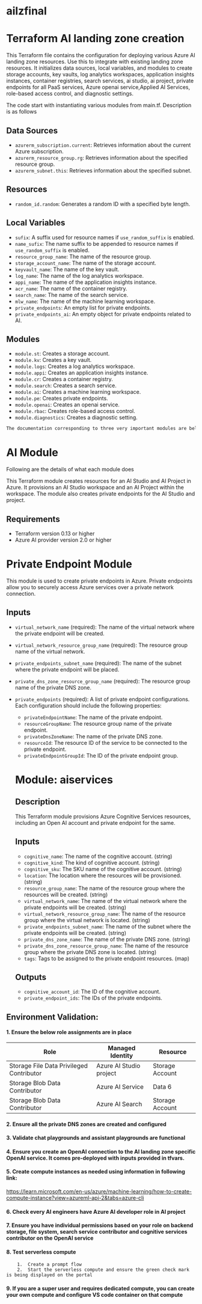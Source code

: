 # ailzfinal

# Terraform AI landing zone creation

This Terraform file contains the configuration for deploying various Azure AI landing zone resources. Use this to integrate with existing landing zone resources. It initializes data sources, local variables, and modules to create storage accounts, key vaults, log analytics workspaces, application insights instances, container registries, search services, ai studio, ai project, private endpoints for all PaaS services, Azure openai service,Applied AI Services, role-based access control, and diagnostic settings.

The code start with instantiating various modules from main.tf. Description is as follows

## Data Sources

- `azurerm_subscription.current`: Retrieves information about the current Azure subscription.
- `azurerm_resource_group.rg`: Retrieves information about the specified resource group.
- `azurerm_subnet.this`: Retrieves information about the specified subnet.

## Resources

- `random_id.random`: Generates a random ID with a specified byte length.

## Local Variables

- `sufix`: A suffix used for resource names if `use_random_suffix` is enabled.
- `name_sufix`: The name suffix to be appended to resource names if `use_random_suffix` is enabled.
- `resource_group_name`: The name of the resource group.
- `storage_account_name`: The name of the storage account.
- `keyvault_name`: The name of the key vault.
- `log_name`: The name of the log analytics workspace.
- `appi_name`: The name of the application insights instance.
- `acr_name`: The name of the container registry.
- `search_name`: The name of the search service.
- `mlw_name`: The name of the machine learning workspace.
- `private_endpoints`: An empty list for private endpoints.
- `private_endpoints_ai`: An empty object for private endpoints related to AI.

## Modules

- `module.st`: Creates a storage account.
- `module.kv`: Creates a key vault.
- `module.logs`: Creates a log analytics workspace.
- `module.appi`: Creates an application insights instance.
- `module.cr`: Creates a container registry.
- `module.search`: Creates a search service.
- `module.ai`: Creates a machine learning workspace.
- `module.pe`: Creates private endpoints.
- `module.openai`: Creates an openai service.
- `module.rbac`: Creates role-based access control.
- `module.diagnostics`: Creates a diagnostic setting.

```markdown
The documentation corresponding to three very important modules are belwo. Please refer to the other individual module files for more detailed documentation on each resource.
```

# AI Module
Following are the details of what each module does 

This Terraform module creates resources for an AI Studio and AI Project in Azure. It provisions an AI Studio workspace and an AI Project within the workspace. The module also creates private endpoints for the AI Studio and project.

## Requirements

- Terraform version 0.13 or higher
- Azure AI provider version 2.0 or higher

# Private Endpoint Module

This module is used to create private endpoints in Azure. Private endpoints allow you to securely access Azure services over a private network connection.

## Inputs

- `virtual_network_name` (required): The name of the virtual network where the private endpoint will be created.
- `virtual_network_resource_group_name` (required): The resource group name of the virtual network.
- `private_endpoints_subnet_name` (required): The name of the subnet where the private endpoint will be placed.
- `private_dns_zone_resource_group_name` (required): The resource group name of the private DNS zone.
- `private_endpoints` (required): A list of private endpoint configurations. Each configuration should include the following properties:
    - `privateEndpointName`: The name of the private endpoint.
    - `resourceGroupName`: The resource group name of the private endpoint.
    - `privateDnsZoneName`: The name of the private DNS zone.
    - `resourceId`: The resource ID of the service to be connected to the private endpoint.
    - `privateEndpointGroupId`: The ID of the private endpoint group.


    # Module: aiservices

    ## Description
    This Terraform module provisions Azure Cognitive Services resources, including an Open AI account and private endpoint for the same.

    ## Inputs
    - `cognitive_name`: The name of the cognitive account. (string)
    - `cognitive_kind`: The kind of cognitive account. (string)
    - `cognitive_sku`: The SKU name of the cognitive account. (string)
    - `location`: The location where the resources will be provisioned. (string)
    - `resource_group_name`: The name of the resource group where the resources will be created. (string)
    - `virtual_network_name`: The name of the virtual network where the private endpoints will be created. (string)
    - `virtual_network_resource_group_name`: The name of the resource group where the virtual network is located. (string)
    - `private_endpoints_subnet_name`: The name of the subnet where the private endpoints will be created. (string)
    - `private_dns_zone_name`: The name of the private DNS zone. (string)
    - `private_dns_zone_resource_group_name`: The name of the resource group where the private DNS zone is located. (string)
    - `tags`: Tags to be assigned to the private endpoint resources. (map)

    ## Outputs
    - `cognitive_account_id`: The ID of the cognitive account.
    - `private_endpoint_ids`: The IDs of the private endpoints.

## Environment Validation:

#### 1. Ensure the below role assignments are in place

| Role                              | Managed Identity                  | Resource |
|----------                         |----------                         |----------|
| Storage File Data Privileged Contributor   | Azure AI Studio project   | Storage Account |
| Storage Blob Data Contributor   | Azure AI Service   | Data 6  |  Storage Account |
| Storage Blob Data Contributor    |    Azure AI Search         |  Storage Account   |

#### 2. Ensure all the private DNS zones are created and configured

#### 3. Validate chat playgrounds and assistant playgrounds are functional

#### 4. Ensure you create an OpenAI connection to the AI landing zone specific OpenAI service. It comes pre-deployed with inputs provided in tfvars. 

#### 5. Create compute instances as needed using information in following link:
https://learn.microsoft.com/en-us/azure/machine-learning/how-to-create-compute-instance?view=azureml-api-2&tabs=azure-cli

#### 6. Check every AI engineers have Azure AI developer role in AI project 

#### 7. Ensure you have individual permissions based on your role on backend storage, file system, search service contributor and cognitive services contributor on the OpenAI service

#### 8. Test serverless compute
        1.  Create a prompt flow
        2.  Start the serverless compute and ensure the green check mark is being displayed on the portal
        
#### 9. If you are a super user and requires dedicated compute, you can create your own compute and configure VS code container on that compute